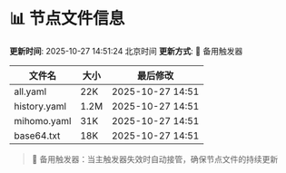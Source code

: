 # 📊 节点文件信息

**更新时间**: 2025-10-27 14:51:24 北京时间
**更新方式**: 🔄 备用触发器

| 文件名 | 大小 | 最后修改 |
|--------|------|----------|
| all.yaml | 22K | 2025-10-27 14:51 |
| history.yaml | 1.2M | 2025-10-27 14:51 |
| mihomo.yaml | 31K | 2025-10-27 14:51 |
| base64.txt | 18K | 2025-10-27 14:51 |

> 🔄 备用触发器：当主触发器失效时自动接管，确保节点文件的持续更新
